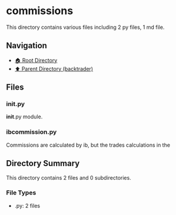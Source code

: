 # commissions

This directory contains various files including 2 py files, 1 md file.

## Navigation

* [🏠 Root Directory](/backtrader/commissions/../backtrader/commissions/..README.md)
* [⬆️ Parent Directory (backtrader)](../README.md)

## Files

### __init__.py

__init__.py module.

### ibcommission.py

Commissions are calculated by ib, but the trades calculations in the

## Directory Summary

This directory contains 2 files and 0 subdirectories.

### File Types

* .py: 2 files
